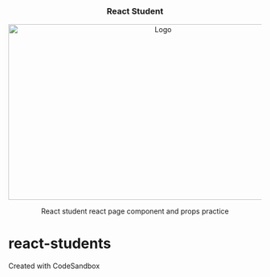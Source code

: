 <div align="center">
<h3 align="center">React Student</h3>
<!-- <a href="https://github.com/Kmachappy/Runners-Page">test</a> -->
</a> 
<a href="https://cat-party.herokuapp.com/">
    <img src="https://i.imgur.com/BvTBNGF.png" alt="Logo" width="600" height="350">
</a>

  <p align="center">
    <p>React student react page component and props practice</p>


</div>

# react-students

Created with CodeSandbox
